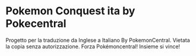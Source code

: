 Pokemon Conquest ita by Pokecentral
===================================
Progetto per la traduzione da Inglese a Italiano By PokemonCentral.
Vietata la copia senza autorizzazione.
Forza Pokémoncentral!
Insieme si vince!